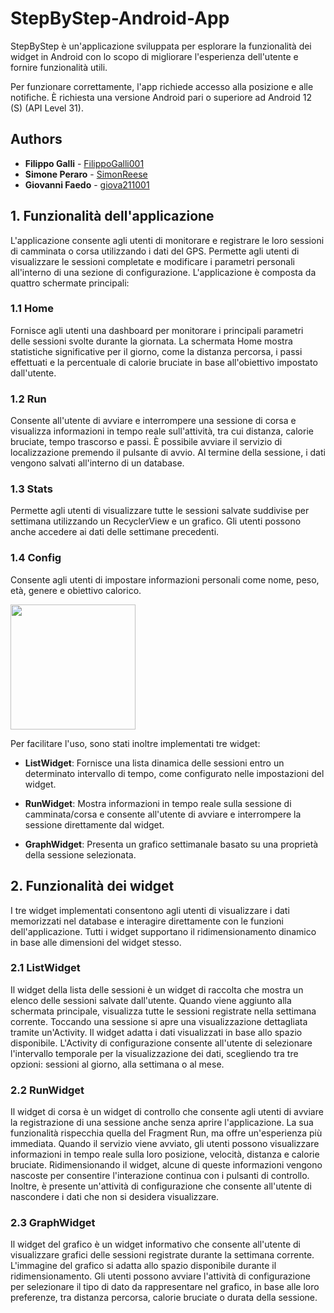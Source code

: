 # StepByStep-Android-App

StepByStep è un'applicazione sviluppata per esplorare la funzionalità dei widget in Android con lo scopo di migliorare l'esperienza dell'utente e fornire funzionalità utili.

Per funzionare correttamente, l'app richiede accesso alla posizione e alle notifiche. È richiesta una versione Android pari o superiore ad Android 12 (S) (API Level 31).

## Authors

* **Filippo Galli** - [FilippoGalli001](https://github.com/FilippoGalli001)
* **Simone Peraro** - [SimonReese](https://github.com/SimonReese)
* **Giovanni Faedo** - [giova211001](https://github.com/giova211001)

## 1. Funzionalità dell'applicazione
L'applicazione consente agli utenti di monitorare e registrare le loro sessioni di camminata o corsa utilizzando i dati del GPS. Permette agli utenti di visualizzare le sessioni completate e modificare i parametri personali all'interno di una sezione di configurazione. L'applicazione è composta da quattro schermate principali:

### 1.1 Home
Fornisce agli utenti una dashboard per monitorare i principali parametri delle sessioni svolte durante la giornata. La schermata Home mostra statistiche significative per il giorno, come la distanza percorsa, i passi effettuati e la percentuale di calorie bruciate in base all'obiettivo impostato dall'utente.

### 1.2 Run
Consente all'utente di avviare e interrompere una sessione di corsa e visualizza informazioni in tempo reale sull'attività, tra cui distanza, calorie bruciate, tempo trascorso e passi. È possibile avviare il servizio di localizzazione premendo il pulsante di avvio. Al termine della sessione, i dati vengono salvati all'interno di un database.

### 1.3 Stats
Permette agli utenti di visualizzare tutte le sessioni salvate suddivise per settimana utilizzando un RecyclerView e un grafico. Gli utenti possono anche accedere ai dati delle settimane precedenti.

### 1.4 Config
Consente agli utenti di impostare informazioni personali come nome, peso, età, genere e obiettivo calorico.

<img align="center" src=./readme/preview.gif width=200px alt="">

Per facilitare l'uso, sono stati inoltre implementati tre widget:

- **ListWidget**: Fornisce una lista dinamica delle sessioni entro un determinato intervallo di tempo, come configurato nelle impostazioni del widget.

- **RunWidget**: Mostra informazioni in tempo reale sulla sessione di camminata/corsa e consente all'utente di avviare e interrompere la sessione direttamente dal widget.

- **GraphWidget**: Presenta un grafico settimanale basato su una proprietà della sessione selezionata.

## 2. Funzionalità dei widget
I tre widget implementati consentono agli utenti di visualizzare i dati memorizzati nel database e interagire direttamente con le funzioni dell'applicazione. Tutti i widget supportano il ridimensionamento dinamico in base alle dimensioni del widget stesso.

### 2.1 ListWidget
Il widget della lista delle sessioni è un widget di raccolta che mostra un elenco delle sessioni salvate dall'utente. Quando viene aggiunto alla schermata principale, visualizza tutte le sessioni registrate nella settimana corrente. Toccando una sessione si apre una visualizzazione dettagliata tramite un'Activity. Il widget adatta i dati visualizzati in base allo spazio disponibile. L'Activity di configurazione consente all'utente di selezionare l'intervallo temporale per la visualizzazione dei dati, scegliendo tra tre opzioni: sessioni al giorno, alla settimana o al mese.

### 2.2 RunWidget
Il widget di corsa è un widget di controllo che consente agli utenti di avviare la registrazione di una sessione anche senza aprire l'applicazione. La sua funzionalità rispecchia quella del Fragment Run, ma offre un'esperienza più immediata. Quando il servizio viene avviato, gli utenti possono visualizzare informazioni in tempo reale sulla loro posizione, velocità, distanza e calorie bruciate. Ridimensionando il widget, alcune di queste informazioni vengono nascoste per consentire l'interazione continua con i pulsanti di controllo. Inoltre, è presente un'attività di configurazione che consente all'utente di nascondere i dati che non si desidera visualizzare.

### 2.3 GraphWidget
Il widget del grafico è un widget informativo che consente all'utente di visualizzare grafici delle sessioni registrate durante la settimana corrente. L'immagine del grafico si adatta allo spazio disponibile durante il ridimensionamento. Gli utenti possono avviare l'attività di configurazione per selezionare il tipo di dato da rappresentare nel grafico, in base alle loro preferenze, tra distanza percorsa, calorie bruciate o durata della sessione.

